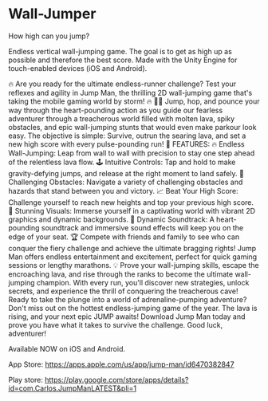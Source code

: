 # Wall-Jumper
 How high can you jump?

Endless vertical wall-jumping game. The goal is to get as high up as possible and therefore the best score. Made with the Unity Engine for touch-enabled devices (iOS and Android).


🔥 Are you ready for the ultimate endless-runner challenge? Test your reflexes and agility in Jump Man, the thrilling 2D wall-jumping game that's taking the mobile gaming world by storm! 🔥 🏃‍♂️ Jump, hop, and pounce your way through the heart-pounding action as you guide our fearless adventurer through a treacherous world filled with molten lava, spiky obstacles, and epic wall-jumping stunts that would even make parkour look easy. The objective is simple: Survive, outrun the searing lava, and set a new high score with every pulse-pounding run! 🌋 FEATURES: 🔥 Endless Wall-Jumping: Leap from wall to wall with precision to stay one step ahead of the relentless lava flow. 🕹️ Intuitive Controls: Tap and hold to make gravity-defying jumps, and release at the right moment to land safely. 🧩 Challenging Obstacles: Navigate a variety of challenging obstacles and hazards that stand between you and victory. 📈 Beat Your High Score: Challenge yourself to reach new heights and top your previous high score. 🌟 Stunning Visuals: Immerse yourself in a captivating world with vibrant 2D graphics and dynamic backgrounds. 🎵 Dynamic Soundtrack: A heart-pounding soundtrack and immersive sound effects will keep you on the edge of your seat. 🏆 Compete with friends and family to see who can conquer the fiery challenge and achieve the ultimate bragging rights! Jump Man offers endless entertainment and excitement, perfect for quick gaming sessions or lengthy marathons. 💡 Prove your wall-jumping skills, escape the encroaching lava, and rise through the ranks to become the ultimate wall-jumping champion. With every run, you'll discover new strategies, unlock secrets, and experience the thrill of conquering the treacherous cave! Ready to take the plunge into a world of adrenaline-pumping adventure? Don't miss out on the hottest endless-jumping game of the year. The lava is rising, and your next epic JUMP awaits! Download Jump Man today and prove you have what it takes to survive the challenge. Good luck, adventurer!

Available NOW on iOS and Android.

App Store: https://apps.apple.com/us/app/jump-man/id6470382847

Play store: https://play.google.com/store/apps/details?id=com.Carlos.JumpManLATEST&pli=1
